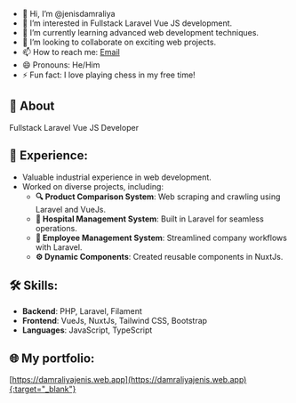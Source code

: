 - 👋 Hi, I’m @jenisdamraliya
- 👀 I’m interested in Fullstack Laravel Vue JS development.
- 🌱 I’m currently learning advanced web development techniques.
- 💞️ I’m looking to collaborate on exciting web projects.
- 📫 How to reach me: [Email](mailto:damraliyajenish74@gmail.com)
- 😄 Pronouns: He/Him
- ⚡ Fun fact: I love playing chess in my free time!

<!---
jenisdamraliya/jenisdamraliya is a ✨ special ✨ repository because its `README.md` (this file) appears on your GitHub profile.
You can click the Preview link to take a look at your changes.
--->

## 📝 About
Fullstack Laravel Vue JS Developer

## 🌟 Experience:
- Valuable industrial experience in web development.
- Worked on diverse projects, including:
  - **🔍 Product Comparison System**: Web scraping and crawling using Laravel and VueJs.
  - **🏥 Hospital Management System**: Built in Laravel for seamless operations.
  - **👥 Employee Management System**: Streamlined company workflows with Laravel.
  - **⚙️ Dynamic Components**: Created reusable components in NuxtJs.

## 🛠️ Skills:
- **Backend**: PHP, Laravel, Filament
- **Frontend**: VueJs, NuxtJs, Tailwind CSS, Bootstrap
- **Languages**: JavaScript, TypeScript

## 🌐 My portfolio:
[https://damraliyajenis.web.app](https://damraliyajenis.web.app){:target="_blank"}
